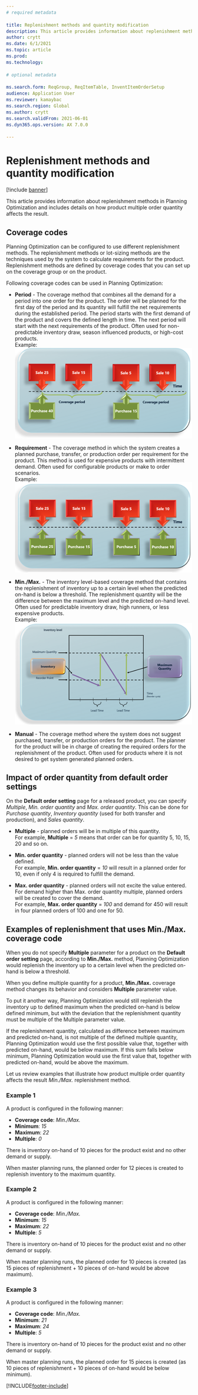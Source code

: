 ```yaml
---
# required metadata

title: Replenishment methods and quantity modification
description: This article provides information about replenishment methods in Planning Optimization and includes details on how product multiple order quantity affects the result. 
author: crytt
ms.date: 6/1/2021
ms.topic: article
ms.prod: 
ms.technology: 

# optional metadata

ms.search.form: ReqGroup, ReqItemTable, InventItemOrderSetup
audience: Application User
ms.reviewer: kamaybac
ms.search.region: Global
ms.author: crytt
ms.search.validFrom: 2021-06-01
ms.dyn365.ops.version: AX 7.0.0

---
```


# Replenishment methods and quantity modification

[!include [banner](../../includes/banner.md)]

This article provides information about replenishment methods in Planning Optimization and includes details on how product multiple order quantity affects the result.


## Coverage codes

Planning Optimization can be configured to use different replenishment methods. The replenishment methods or lot-sizing methods are the techniques used by the system to calculate requirements for the product. Replenishment methods are defined by coverage codes that you can set up on the coverage group or on the product.

Following coverage codes can be used in Planning Optimization:

- **Period** - The coverage method that combines all the demand for a period into one order for the product. The order will be planned for the first day of the period and its quantity will fulfill the net requirements during the established period. The period starts with the first demand of the product and covers the defined length in time. The next period will start with the next requirements of the product. Often used for non-predictable inventory draw, season influenced products, or high-cost products.  
Example:
![Period coverage code usage example](./media/coverage-code-period.png "Period coverage code usage example")

- **Requirement** - The coverage method in which the system creates a planned purchase, transfer, or production order per requirement for the product. This method is used for expensive products with intermittent demand. Often used for configurable products or make to order scenarios.  
Example:
![Requirement coverage code usage example](./media/coverage-code-requirement.png "Requirement coverage code usage example")

- **Min./Max.** - The inventory level-based coverage method that contains the replenishment of inventory up to a certain level when the predicted on-hand is below a threshold. The replenishment quantity will be the difference between the maximum level and the predicted on-hand level. Often used for predictable inventory draw, high runners, or less expensive products.  
Example:
![Min./Max. coverage code usage example](./media/coverage-code-min-max.png "Min./Max. coverage code usage example")

- **Manual** - The coverage method where the system does not suggest purchased, transfer, or production orders for the product. The planner for the product will be in charge of creating the required orders for the replenishment of the product. Often used for products where it is not desired to get system generated planned orders.


## Impact of order quantity from default order settings

On the **Default order setting** page for a released product, you can specify *Multiple*, *Min. order quantity* and *Max. order quantity*. This can be done for *Purchase quantity*, *Inventory quantity* (used for both transfer and production), and *Sales quantity*.

- **Multiple** - planned orders will be in multiple of this quantity.  
For example, **Multiple** = *5* means that order can be for quantity 5, 10, 15, 20 and so on.

- **Min. order quantity** - planned orders will not be less than the value defined.  
For example, **Min. order quantity** = *10* will result in a planned order for 10, even if only 4 is required to fulfill the demand.

- **Max. order quantity** - planned orders will not excite the value entered. For demand higher than Max. order quantity multiple, planned orders will be created to cover the demand.  
For example, **Max. order quantity** = *100* and demand for 450 will result in four planned orders of 100 and one for 50.


## Examples of replenishment that uses Min./Max. coverage code

When you do not specify **Multiple** parameter for a product on the **Default order setting** page, according to **Min./Max.** method, Planning Optimization would replenish the inventory up to a certain level when the predicted on-hand is below a threshold. 

When you define multiple quantity for a product, **Min./Max.** coverage method changes its behavior and considers **Multiple** parameter value. 
 
To put it another way, Planning Optimization would still replenish the inventory up to defined maximum when the predicted on-hand is below defined minimum, but with the deviation that the replenishment quantity must be multiple of the Multiple parameter value.
 
If the replenishment quantity, calculated as difference between maximum and predicted on-hand, is not multiple of the defined multiple quantity, Planning Optimization would use the first possible value that, together with predicted on-hand, would be below maximum. If this sum falls below minimum, Planning Optimization would use the first value that, together with predicted on-hand, would be above the maximum.

Let us review examples that illustrate how product multiple order quantity affects the result *Min./Max.* replenishment method.


### Example 1

A product is configured in the following manner:
- **Coverage code**: *Min./Max.*  
- **Minimum**: *15*   
- **Maximum**: *22* 
- **Multiple**: *0* 
 
There is inventory on-hand of 10 pieces for the product exist and no other demand or supply.
 
When master planning runs, the planned order for 12 pieces is created to replenish inventory to the maximum quantity.


### Example 2

A product is configured in the following manner:
- **Coverage code**: *Min./Max.*  
- **Minimum**: *15*   
- **Maximum**: *22* 
- **Multiple**: *5* 
 
There is inventory on-hand of 10 pieces for the product exist and no other demand or supply.
 
When master planning runs, the planned order for 10 pieces is created (as 15 pieces of replenishment + 10 pieces of on-hand would be above maximum).


### Example 3

A product is configured in the following manner:
- **Coverage code**: *Min./Max.*  
- **Minimum**: *21*   
- **Maximum**: *24* 
- **Multiple**: *5*
 
There is inventory on-hand of 10 pieces for the product exist and no other demand or supply.
 
When master planning runs, the planned order for 15 pieces is created (as 10 pieces of replenishment + 10 pieces of on-hand would be below minimum).


[!INCLUDE[footer-include](../../../includes/footer-banner.md)]
